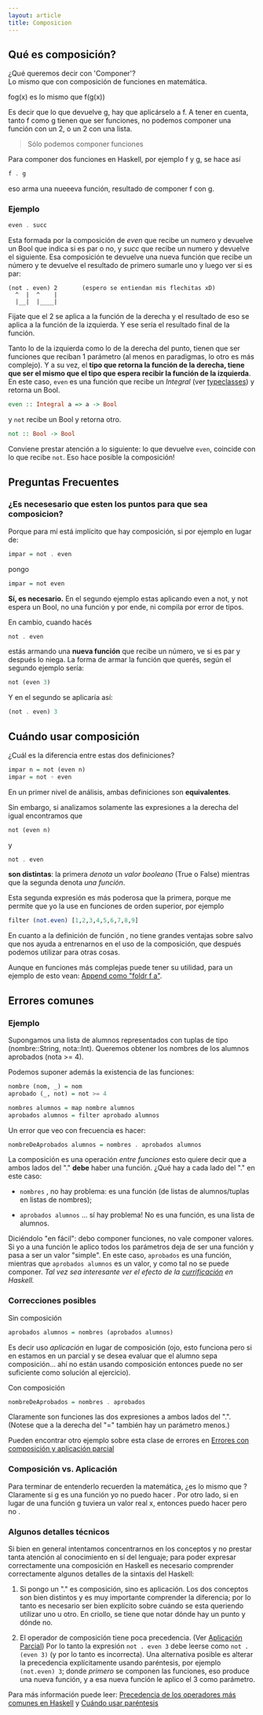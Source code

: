 ```yaml
---
layout: article
title: Composicion
---
```


Qué es composición?
-------------------

¿Qué queremos decir con 'Componer'?  
Lo mismo que con composición de funciones en matemática.

fog(x) es lo mismo que f(g(x))

Es decir que lo que devuelve g, hay que aplicárselo a f. A tener en cuenta, tanto f como g tienen que ser funciones, no podemos componer una función con un 2, o un 2 con una lista.

> Sólo podemos componer funciones

Para componer dos funciones en Haskell, por ejemplo f y g, se hace así

```haskell
f . g
```

eso arma una nueeeva función, resultado de componer f con g.

### Ejemplo

```haskell
even . succ
```

Esta formada por la composición de *even* que recibe un numero y devuelve un Bool que indica si es par o no, y *succ* que recibe un numero y devuelve el siguiente. Esa composición te devuelve una nueva función que recibe un número y te devuelve el resultado de primero sumarle uno y luego ver si es par:

```
(not . even) 2       (espero se entiendan mis flechitas xD)
  ^  |  ^    |
  |__|  |____|
```

Fijate que el 2 se aplica a la función de la derecha y el resultado de eso se aplica a la función de la izquierda. Y ese sería el resultado final de la función.

Tanto lo de la izquierda como lo de la derecha del punto, tienen que ser funciones que reciban 1 parámetro (al menos en paradigmas, lo otro es más complejo). Y a su vez, el **tipo que retorna la función de la derecha, tiene que ser el mismo que el tipo que espera recibir la función de la izquierda**. En este caso, `even` es una función que recibe un *Integral* (ver [typeclasses](typeclasses.html)) y retorna un Bool.

```haskell
even :: Integral a => a -> Bool
```

y `not` recibe un Bool y retorna otro.

```haskell
not :: Bool -> Bool
```

Conviene prestar atención a lo siguiente: lo que devuelve `even`, coincide con lo que recibe `not`. Eso hace posible la composición!

Preguntas Frecuentes
--------------------

### ¿Es necesesario que esten los puntos para que sea composicion?

Porque para mí está implícito que hay composición, si por ejemplo en lugar de:

```haskell
impar = not . even
```

pongo

```haskell
impar = not even
```

**Sí, es necesario.** En el segundo ejemplo estas aplicando even a not, y not espera un Bool, no una función y por ende, ni compila por error de tipos.

En cambio, cuando hacés

```haskell
not . even
```

estás armando una **nueva función** que recibe un número, ve si es par y después lo niega. La forma de armar la función que querés, según el segundo ejemplo sería:

```haskell
not (even 3)
```

Y en el segundo se aplicaría así:

```haskell
(not . even) 3
```

Cuándo usar composición
-----------------------

¿Cuál es la diferencia entre estas dos definiciones?

```haskell
impar n = not (even n)
impar = not ◦ even
```

En un primer nivel de análisis, ambas definiciones son **equivalentes**.

Sin embargo, si analizamos solamente las expresiones a la derecha del igual encontramos que

```haskell
not (even n)
```

y

```haskell
not . even
```

**son distintas**: la primera *denota* un *valor booleano* (True o False) mientras que la segunda denota *una función*.

Esta segunda expresión es más poderosa que la primera, porque me permite que yo la use en funciones de orden superior, por ejemplo

```haskell
filter (not.even) [1,2,3,4,5,6,7,8,9]
```

En cuanto a la definición de función , no tiene grandes ventajas sobre salvo que nos ayuda a entrenarnos en el uso de la composición, que después podemos utilizar para otras cosas.

Aunque en funciones más complejas puede tener su utilidad, para un ejemplo de esto vean: [Append como "foldr f a"](Append_como_"foldr_f_a" "wikilink").

Errores comunes
---------------

### Ejemplo

Supongamos una lista de alumnos representados con tuplas de tipo (nombre::String, nota::Int). Queremos obtener los nombres de los alumnos aprobados (nota &gt;= 4).

Podemos suponer además la existencia de las funciones:

```haskell
nombre (nom, _) = nom
aprobado (_, not) = not >= 4

nombres alumnos = map nombre alumnos
aprobados alumnos = filter aprobado alumnos
```

Un error que veo con frecuencia es hacer:

```haskell
nombreDeAprobados alumnos = nombres . aprobados alumnos
```

La composición es una operación *entre funciones* esto quiere decir que a ambos lados del "." **debe** haber una función. ¿Qué hay a cada lado del "." en este caso:

-  `nombres` , no hay problema: es una función (de listas de alumnos/tuplas en listas de nombres);

-  `aprobados alumnos` ... sí hay problema! No es una función, es una lista de alumnos.

Diciéndolo "en fácil": debo componer funciones, no vale componer valores. Si yo a una función le aplico todos los parámetros deja de ser una función y pasa a ser un valor "simple". En este caso, `aprobados` es una función, mientras que `aprobados alumnos` es un valor, y como tal no se puede componer. *Tal vez sea interesante ver el efecto de la [currificación](currificacion.html) en Haskell.*

### Correcciones posibles

Sin composición  

```haskell
aprobados alumnos = nombres (aprobados alumnos)
```

  
Es decir uso *aplicación* en lugar de composición (ojo, esto funciona pero si en estamos en un parcial y se desea evaluar que el alumno sepa composición... ahí no están usando composición entonces puede no ser suficiente como solución al ejercicio).

Con composición  

```haskell
nombreDeAprobados = nombres . aprobados
```
  
Claramente son funciones las dos expresiones a ambos lados del ".". (Notese que a la derecha del "=" también hay un parámetro menos.)

Pueden encontrar otro ejemplo sobre esta clase de errores en [ Errores con composición y aplicación parcial](errores-comunes-al-comenzar-a-trabajar-con-haskell-composicion-y-aplicacion-parcial.html)

### Composición vs. Aplicación

Para terminar de entenderlo recuerden la matemática, ¿es lo mismo que ? Claramente si g es una función yo no puedo hacer . Por otro lado, si en lugar de una función g tuviera un valor real x, entonces puedo hacer pero no .

### Algunos detalles técnicos

Si bien en general intentamos concentrarnos en los conceptos y no prestar tanta atención al conocimiento en sí del lenguaje; para poder expresar correctamente una composición en Haskell es necesario comprender correctamente algunos detalles de la sintaxis del Haskell:

1. Si pongo un "." es composición, sino es aplicación. Los dos conceptos son bien distintos y es muy importante comprender la diferencia; por lo tanto es necesario ser bien explícito sobre cuándo se esta queriendo utilizar uno u otro. En criollo, se tiene que notar dónde hay un punto y dónde no.

2. El operador de composición tiene poca precedencia. (Ver [Aplicación Parcial](aplicacion-parcial.html))  Por lo tanto la expresión `not . even 3` debe leerse como `not . (even 3)` (y por lo tanto es incorrecta). Una alternativa posible es alterar la precedencia explícitamente usando paréntesis, por ejemplo `(not.even) 3`; donde _primero_ se componen las funciones, eso produce una nueva función, y a esa nueva función le aplico el 3 como parámetro.

Para más información puede leer: [Precedencia de los operadores más comunes en Haskell](precedencia-de-los-operadores-mas-comunes-en-haskell.html) y [Cuándo usar paréntesis](cuando-usar-parentesis.html)
